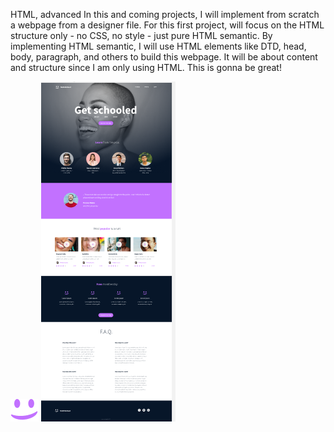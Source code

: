 HTML, advanced
In this and coming projects, I will implement from scratch a webpage from a designer file.
For this first project,  will focus on the HTML structure only - no CSS, no style - just pure HTML semantic.
By implementing HTML semantic, I will use HTML elements like DTD, head, body, paragraph, and others to build this webpage. It will be about content and structure since I am only using HTML. 
This is gonna be great!


![](images_alu-web-dvt/smile.png)                 ![](Screenshot%20(47).png)



